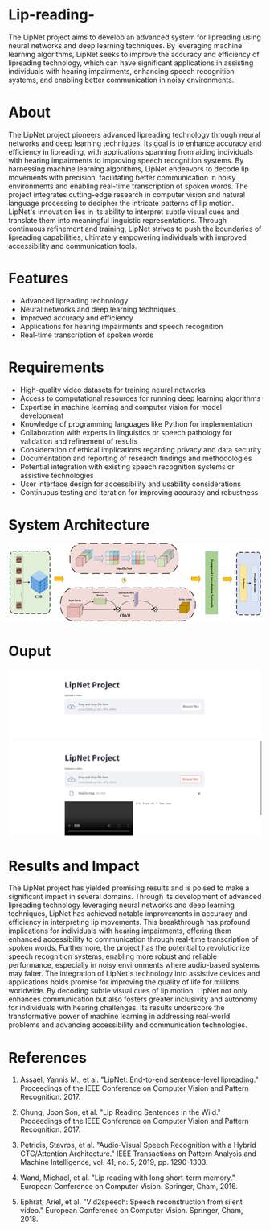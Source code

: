# Lip-reading-
The LipNet project aims to develop an advanced system for lipreading using neural networks and deep learning techniques. By leveraging machine learning algorithms, LipNet seeks to improve the accuracy and efficiency of lipreading technology, which can have significant applications in assisting individuals with hearing impairments, enhancing speech recognition systems, and enabling better communication in noisy environments.

# About
The LipNet project pioneers advanced lipreading technology through neural networks and deep learning techniques. Its goal is to enhance accuracy and efficiency in lipreading, with applications spanning from aiding individuals with hearing impairments to improving speech recognition systems. By harnessing machine learning algorithms, LipNet endeavors to decode lip movements with precision, facilitating better communication in noisy environments and enabling real-time transcription of spoken words. The project integrates cutting-edge research in computer vision and natural language processing to decipher the intricate patterns of lip motion. LipNet's innovation lies in its ability to interpret subtle visual cues and translate them into meaningful linguistic representations. Through continuous refinement and training, LipNet strives to push the boundaries of lipreading capabilities, ultimately empowering individuals with improved accessibility and communication tools.

# Features
- Advanced lipreading technology
- Neural networks and deep learning techniques
- Improved accuracy and efficiency
- Applications for hearing impairments and speech recognition
- Real-time transcription of spoken words
# Requirements
- High-quality video datasets for training neural networks
- Access to computational resources for running deep learning algorithms
- Expertise in machine learning and computer vision for model development
- Knowledge of programming languages like Python for implementation
- Collaboration with experts in linguistics or speech pathology for validation and refinement of results
- Consideration of ethical implications regarding privacy and data security
- Documentation and reporting of research findings and methodologies
- Potential integration with existing speech recognition systems or assistive technologies
- User interface design for accessibility and usability considerations
- Continuous testing and iteration for improving accuracy and robustness
# System Architecture
![System architecture](https://github.com/Jeevasenaa/Lip-reading-/blob/main/System%20architecture.png)
# Ouput
![Output](https://github.com/Jeevasenaa/Lip-reading-/blob/main/output%201.png)
![Output 2](https://github.com/Jeevasenaa/Lip-reading-/blob/main/Output%202.png)
# Results and Impact
The LipNet project has yielded promising results and is poised to make a significant impact in several domains. Through its development of advanced lipreading technology leveraging neural networks and deep learning techniques, LipNet has achieved notable improvements in accuracy and efficiency in interpreting lip movements. This breakthrough has profound implications for individuals with hearing impairments, offering them enhanced accessibility to communication through real-time transcription of spoken words. Furthermore, the project has the potential to revolutionize speech recognition systems, enabling more robust and reliable performance, especially in noisy environments where audio-based systems may falter. The integration of LipNet's technology into assistive devices and applications holds promise for improving the quality of life for millions worldwide. By decoding subtle visual cues of lip motion, LipNet not only enhances communication but also fosters greater inclusivity and autonomy for individuals with hearing challenges. Its results underscore the transformative power of machine learning in addressing real-world problems and advancing accessibility and communication technologies.
# References
1. Assael, Yannis M., et al. "LipNet: End-to-end sentence-level lipreading." Proceedings of the IEEE Conference on Computer Vision and Pattern Recognition. 2017.

2. Chung, Joon Son, et al. "Lip Reading Sentences in the Wild." Proceedings of the IEEE Conference on Computer Vision and Pattern Recognition. 2017.

3. Petridis, Stavros, et al. "Audio-Visual Speech Recognition with a Hybrid CTC/Attention Architecture." IEEE Transactions on Pattern Analysis and Machine Intelligence, vol. 41, no. 5, 2019, pp. 1290-1303.

4. Wand, Michael, et al. "Lip reading with long short-term memory." European Conference on Computer Vision. Springer, Cham, 2016.

5. Ephrat, Ariel, et al. "Vid2speech: Speech reconstruction from silent video." European Conference on Computer Vision. Springer, Cham, 2018.


